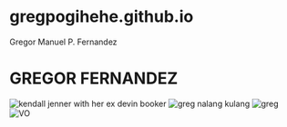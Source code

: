 # gregpogihehe.github.io
Gregor Manuel P. Fernandez
# GREGOR FERNANDEZ
![kendall jenner with her ex devin booker](https://people.com/thmb/bmB6dk2ZeZiAJsXh1me8YZkyL18=/1500x0/filters:no_upscale():max_bytes(150000):strip_icc():focal(665x579:667x581)/kendall-jenner-devin-booker-NBA-2k23-launch-090922-7fd72d63da99436899717d2f979ea122.jpg)
![greg nalang kulang](https://fadeawayworld.net/.image/ar_4:3%2Cc_fill%2Ccs_srgb%2Cfl_progressive%2Cq_auto:good%2Cw_1200/MTkzOTUzMTA2MjMxMzA1OTA1/kendall-team.jpg)
![greg](https://clutchpoints.com/_next/image?url=https%3A%2F%2Fwp.clutchpoints.com%2Fwp-content%2Fuploads%2F2023%2F04%2F3-reasons-Bronny-James-will-commit-to-USC-over-Oregon-Ohio-State.jpg&w=3840&q=75)
	![VO](https://cdn.britannica.com/37/231937-050-9228ECA1/Drake-rapper-2019.jpg?w=400&h=300&c=crop)
